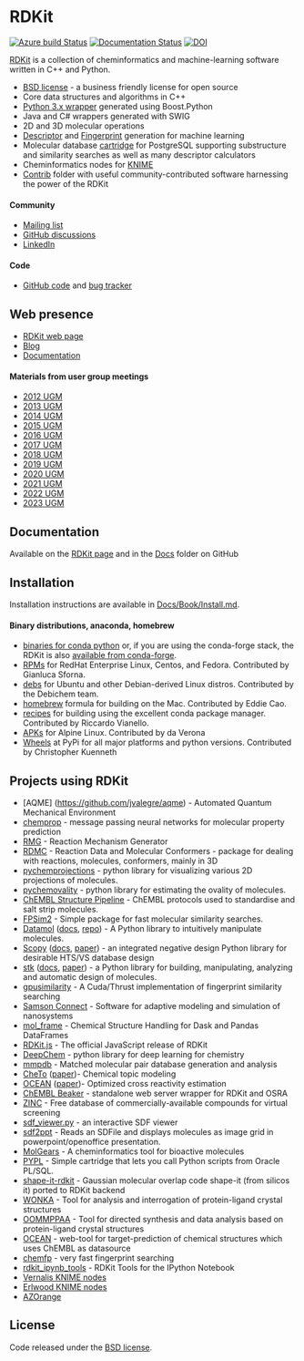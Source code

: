 # RDKit
[![Azure build Status](https://dev.azure.com/rdkit-builds/RDKit/_apis/build/status/rdkit.rdkit?branchName=master)](https://dev.azure.com/rdkit-builds/RDKit/_build/latest?definitionId=1&branchName=master)
[![Documentation Status](https://readthedocs.org/projects/rdkit/badge/?version=latest)](http://rdkit.readthedocs.org/en/latest/)
[![DOI](https://zenodo.org/badge/10009991.svg)](https://zenodo.org/badge/latestdoi/10009991)


[RDKit](https://github.com/rdkit/rdkit) is a collection of cheminformatics and machine-learning software written in C++ and Python.

  * [BSD license](https://github.com/rdkit/rdkit/blob/master/license.txt) - a business friendly license for open source
  * Core data structures and algorithms in C++
  * [Python 3.x wrapper](https://www.rdkit.org/docs/GettingStartedInPython.html) generated using Boost.Python
  * Java and C# wrappers generated with SWIG
  * 2D and 3D molecular operations
  * [Descriptor](https://www.rdkit.org/docs/GettingStartedInPython.html#list-of-available-descriptors) and [Fingerprint](http://www.rdkit.org/docs/GettingStartedInPython.html#list-of-available-fingerprints) generation for machine learning
  * Molecular database [cartridge](https://www.rdkit.org/docs/Cartridge.html) for PostgreSQL supporting substructure and similarity searches as well as many descriptor calculators
  * Cheminformatics nodes for [KNIME](https://www.knime.com/rdkit)
  * [Contrib](https://github.com/rdkit/rdkit/tree/master/Contrib) folder with useful community-contributed software harnessing the power of the RDKit

#### Community

  * [Mailing list](https://sourceforge.net/p/rdkit/mailman/)
  * [GitHub discussions](https://github.com/rdkit/rdkit/discussions)
  * [LinkedIn](https://www.linkedin.com/groups/RDKit-8192558/about)

#### Code

  * [GitHub code](https://github.com/rdkit) and [bug tracker](https://github.com/rdkit/rdkit/issues)

## Web presence

  * [RDKit web page](https://rdkit.org)
  * [Blog](https://rdkit.blogspot.com)
  * [Documentation](https://www.rdkit.org/docs/index.html)

#### Materials from user group meetings

  * [2012 UGM](http://www.rdkit.org/UGM/2012/)
  * [2013 UGM](https://github.com/rdkit/UGM_2013)
  * [2014 UGM](https://github.com/rdkit/UGM_2014)
  * [2015 UGM](https://github.com/rdkit/UGM_2015)
  * [2016 UGM](https://github.com/rdkit/UGM_2016)
  * [2017 UGM](https://github.com/rdkit/UGM_2017)
  * [2018 UGM](https://github.com/rdkit/UGM_2018)
  * [2019 UGM](https://github.com/rdkit/UGM_2019)
  * [2020 UGM](https://github.com/rdkit/UGM_2020)
  * [2021 UGM](https://github.com/rdkit/UGM_2021)
  * [2022 UGM](https://github.com/rdkit/UGM_2022)
  * [2023 UGM](https://github.com/rdkit/UGM_2023)

## Documentation
Available on the [RDKit page](https://www.rdkit.org/docs/index.html)
and in the [Docs](https://github.com/rdkit/rdkit/tree/master/Docs) folder on GitHub

## Installation

Installation instructions are available in [Docs/Book/Install.md](https://github.com/rdkit/rdkit/blob/master/Docs/Book/Install.md).

#### Binary distributions, anaconda, homebrew

  * [binaries for conda python](https://anaconda.org/rdkit/rdkit) or, if you are using the conda-forge stack, the RDKit is also [available from conda-forge](https://anaconda.org/conda-forge/rdkit).
  * [RPMs](https://src.fedoraproject.org/rpms/rdkit) for RedHat Enterprise Linux, Centos, and Fedora. Contributed by Gianluca Sforna.
  * [debs](https://blends.debian.org/debichem/tasks/cheminformatics) for Ubuntu and other Debian-derived Linux distros. Contributed by the Debichem team.
  * [homebrew](https://github.com/rdkit/homebrew-rdkit) formula for building on the Mac. Contributed by Eddie Cao.
  * [recipes](https://github.com/rdkit/conda-rdkit) for building using the excellent conda package manager. Contributed by Riccardo Vianello.
  * [APKs](https://github.com/daverona/alpine-rdkit) for Alpine Linux. Contributed by da Verona
  * [Wheels](https://pypi.org/project/rdkit/) at PyPi for all major platforms and python versions. Contributed by Christopher Kuenneth

## Projects using RDKit
- [AQME] (https://github.com/jvalegre/aqme) - Automated Quantum Mechanical Environment
- [chemprop](https://github.com/chemprop/chemprop) - message passing neural networks for molecular property prediction
- [RMG](https://github.com/ReactionMechanismGenerator/RMG-Py) - Reaction Mechanism Generator
- [RDMC](https://github.com/xiaoruiDong/RDMC) - Reaction Data and Molecular Conformers - package for dealing with reactions, molecules, conformers, mainly in 3D
- [pychemprojections](https://github.com/vandan-revanur/pychemprojections) - python library for visualizing various 2D projections of molecules.
- [pychemovality](https://github.com/vandan-revanur/pychemovality) - python library for estimating the ovality of molecules.
- [ChEMBL Structure Pipeline](https://github.com/chembl/ChEMBL_Structure_Pipeline) - ChEMBL protocols used to standardise and salt strip molecules.
- [FPSim2](https://github.com/chembl/FPSim2) - Simple package for fast molecular similarity searches.
- [Datamol](https://datamol.io/) ([docs](https://doc.datamol.io/stable/), [repo](https://github.com/datamol-org/datamol/)) - A Python library to intuitively manipulate molecules.
- [Scopy](https://github.com/kotori-y/Scopy) ([docs](https://scopy.iamkotori.com/), [paper](https://doi.org/10.1093/bib/bbaa194)) - an integrated negative design Python library for desirable HTS/VS database design
- [stk](https://github.com/lukasturcani/stk) ([docs](https://stk.readthedocs.io), [paper](https://onlinelibrary.wiley.com/doi/10.1002/jcc.25377)) -
a Python library for building, manipulating, analyzing and automatic design of molecules.
- [gpusimilarity](https://github.com/schrodinger/gpusimilarity) - A Cuda/Thrust implementation of fingerprint similarity searching
- [Samson Connect](https://www.samson-connect.net) - Software for adaptive modeling and simulation of nanosystems
- [mol_frame](https://github.com/apahl/mol_frame) - Chemical Structure Handling for Dask and Pandas DataFrames
- [RDKit.js](https://github.com/rdkit/rdkit-js) - The official JavaScript release of RDKit
- [DeepChem](https://deepchem.io) - python library for deep learning for chemistry
- [mmpdb](https://github.com/rdkit/mmpdb) - Matched molecular pair database generation and analysis
- [CheTo](https://github.com/rdkit/CheTo) ([paper](http://pubs.acs.org/doi/10.1021/acs.jcim.7b00249))- Chemical topic modeling
- [OCEAN](https://github.com/rdkit/OCEAN) ([paper](http://pubs.acs.org/doi/abs/10.1021/acs.jcim.6b00067))- Optimized cross reactivity estimation
- [ChEMBL Beaker](https://github.com/mnowotka/chembl_beaker) - standalone web server wrapper for RDKit and OSRA
- [ZINC](http://zinc15.docking.org) - Free database of commercially-available compounds for virtual screening
- [sdf_viewer.py](https://github.com/apahl/sdf_viewer) - an interactive SDF viewer
- [sdf2ppt](https://github.com/dkuhn/sdf2ppt) - Reads an SDFile and displays molecules as image grid in powerpoint/openoffice presentation.
- [MolGears](https://github.com/admed/molgears) - A cheminformatics tool for bioactive molecules
- [PYPL](http://www.biochemfusion.com/downloads/#OracleUtilities) - Simple cartridge that lets you call Python scripts from Oracle PL/SQL.
- [shape-it-rdkit](https://github.com/jandom/shape-it-rdkit) - Gaussian molecular overlap code shape-it (from silicos it) ported to RDKit backend
- [WONKA](http://wonka.sgc.ox.ac.uk/WONKA/) - Tool for analysis and interrogation of protein-ligand crystal structures
- [OOMMPPAA](http://oommppaa.sgc.ox.ac.uk/OOMMPPAA/) - Tool for directed synthesis and data analysis based on protein-ligand crystal structures
- [OCEAN](https://github.com/rdkit/OCEAN) - web-tool for target-prediction of chemical structures which uses ChEMBL as datasource
- [chemfp](http://chemfp.com) - very fast fingerprint searching
- [rdkit_ipynb_tools](https://github.com/apahl/rdkit_ipynb_tools) - RDKit Tools for the IPython Notebook
- [Vernalis KNIME nodes](https://www.knime.com/book/vernalis-nodes-for-knime-trusted-extension)
- [Erlwood KNIME nodes](https://www.knime.com/community/erlwood)
- [AZOrange](https://github.com/AZcompTox/AZOrange)

## License

Code released under the [BSD license](https://github.com/rdkit/rdkit/blob/master/license.txt).
